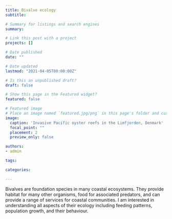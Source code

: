 ```yaml
---
title: Bivalve ecology
subtitle: 

# Summary for listings and search engines
summary: 

# Link this post with a project
projects: []

# Date published
date: ""

# Date updated
lastmod: "2021-04-05T00:00:00Z"

# Is this an unpublished draft?
draft: false

# Show this page in the Featured widget?
featured: false

# Featured image
# Place an image named `featured.jpg/png` in this page's folder and customize its options here.
image:
  caption: 'Invasive Pacific oyster reefs in the Limfjorden, Denmark'
  focal_point: ""
  placement: 2
  preview_only: false

authors:
- admin

tags:

categories:

---
```



Bivalves are foundation species in many coastal ecosystems. They provide habitat for many other organisms, food for associated predators, and can provide a range of services for coastal communities. I am interested in understanding all aspects of their ecology including feeding patterns, population growth, and their behaviour. 

